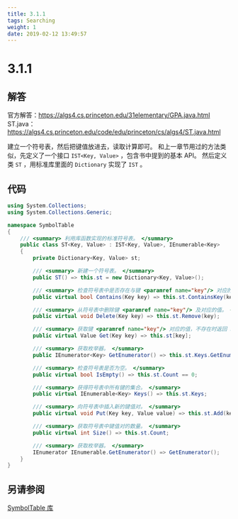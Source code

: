 ```yaml
---
title: 3.1.1
tags: Searching
weight: 1
date: 2019-02-12 13:49:57
---
```


# 3.1.1


## 解答

官方解答：<https://algs4.cs.princeton.edu/31elementary/GPA.java.html>
ST.java：<https://algs4.cs.princeton.edu/code/edu/princeton/cs/algs4/ST.java.html>

建立一个符号表，然后把键值放进去，读取计算即可。
和上一章节用过的方法类似，先定义了一个接口 `IST<Key, Value>` ，包含书中提到的基本 API。
然后定义类 `ST` ，用标准库里面的 `Dictionary` 实现了 `IST` 。

## 代码

```csharp
using System.Collections;
using System.Collections.Generic;

namespace SymbolTable
{
    /// <summary> 利用库函数实现的标准符号表。 </summary>
    public class ST<Key, Value> : IST<Key, Value>, IEnumerable<Key>
    {
        private Dictionary<Key, Value> st;

        /// <summary> 新建一个符号表。 </summary>
        public ST() => this.st = new Dictionary<Key, Value>();

        /// <summary> 检查符号表中是否存在与键 <paramref name="key"/> 对应的值。 </summary>
        public virtual bool Contains(Key key) => this.st.ContainsKey(key);

        /// <summary> 从符号表中删除键 <paramref name="key"/> 及对应的值。 </summary>
        public virtual void Delete(Key key) => this.st.Remove(key);

        /// <summary> 获取键 <paramref name="key"/> 对应的值，不存在时返回 null。 </summary>
        public virtual Value Get(Key key) => this.st[key];

        /// <summary> 获取枚举器。 </summary>
        public IEnumerator<Key> GetEnumerator() => this.st.Keys.GetEnumerator();

        /// <summary> 检查符号表是否为空。 </summary>
        public virtual bool IsEmpty() => this.st.Count == 0;

        /// <summary> 获得符号表中所有键的集合。 </summary>
        public virtual IEnumerable<Key> Keys() => this.st.Keys;

        /// <summary> 向符号表中插入新的键值对。 </summary>
        public virtual void Put(Key key, Value value) => this.st.Add(key, value);

        /// <summary> 获取符号表中键值对的数量。 </summary>
        public virtual int Size() => this.st.Count;

        /// <summary> 获取枚举器。 </summary>
        IEnumerator IEnumerable.GetEnumerator() => GetEnumerator();
    }
}
```

## 另请参阅

[SymbolTable 库](https://github.com/ikesnowy/Algorithms-4th-Edition-in-Csharp/tree/master/3%20Searching/3.1/SymbolTable)
